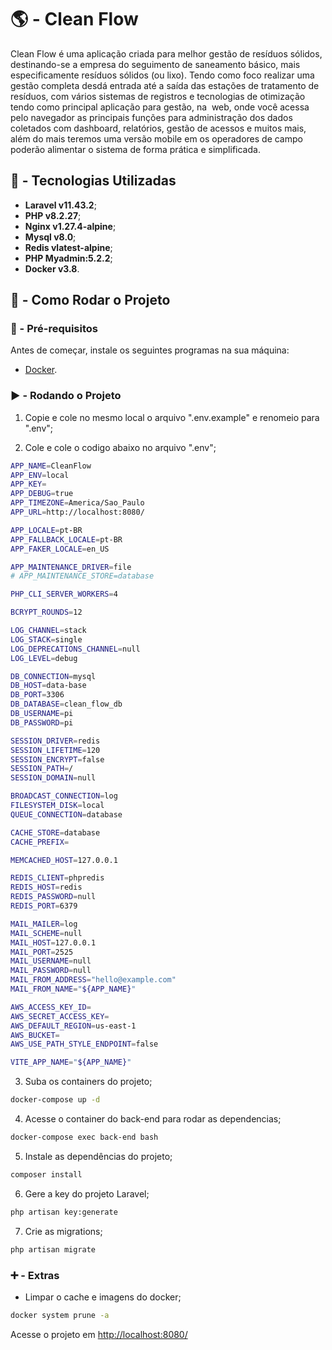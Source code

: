 # 🌎 - Clean Flow

Clean Flow é uma aplicação criada para melhor gestão de resíduos sólidos, destinando-se a empresa do seguimento de saneamento básico, mais especificamente resíduos sólidos (ou lixo). Tendo como foco realizar uma gestão completa desdá entrada até a saída das estações de tratamento de resíduos, com vários sistemas de registros e tecnologias de otimização tendo como principal aplicação para gestão, na  web, onde você acessa pelo navegador as principais funções para administração dos dados coletados com dashboard, relatórios, gestão de acessos e muitos mais, além do mais teremos uma versão mobile em os operadores de campo poderão alimentar o sistema de forma prática e simplificada.

## 📌 - Tecnologias Utilizadas
- **Laravel v11.43.2**;
- **PHP v8.2.27**;
- **Nginx v1.27.4-alpine**;
- **Mysql v8.0**;
- **Redis vlatest-alpine**;
- **PHP Myadmin:5.2.2**;
- **Docker v3.8**.

## 🚀 - Como Rodar o Projeto

### 🔧 - Pré-requisitos
Antes de começar, instale os seguintes programas na sua máquina:
- [Docker](https://www.docker.com/).

### ▶️ - Rodando o Projeto
1. Copie e cole no mesmo local o arquivo ".env.example" e renomeio para ".env";

2. Cole e cole o codigo abaixo no arquivo ".env";
```sh
APP_NAME=CleanFlow
APP_ENV=local
APP_KEY=
APP_DEBUG=true
APP_TIMEZONE=America/Sao_Paulo
APP_URL=http://localhost:8080/

APP_LOCALE=pt-BR
APP_FALLBACK_LOCALE=pt-BR
APP_FAKER_LOCALE=en_US

APP_MAINTENANCE_DRIVER=file
# APP_MAINTENANCE_STORE=database

PHP_CLI_SERVER_WORKERS=4

BCRYPT_ROUNDS=12

LOG_CHANNEL=stack
LOG_STACK=single
LOG_DEPRECATIONS_CHANNEL=null
LOG_LEVEL=debug

DB_CONNECTION=mysql
DB_HOST=data-base
DB_PORT=3306
DB_DATABASE=clean_flow_db
DB_USERNAME=pi
DB_PASSWORD=pi

SESSION_DRIVER=redis
SESSION_LIFETIME=120
SESSION_ENCRYPT=false
SESSION_PATH=/
SESSION_DOMAIN=null

BROADCAST_CONNECTION=log
FILESYSTEM_DISK=local
QUEUE_CONNECTION=database

CACHE_STORE=database
CACHE_PREFIX=

MEMCACHED_HOST=127.0.0.1

REDIS_CLIENT=phpredis
REDIS_HOST=redis
REDIS_PASSWORD=null
REDIS_PORT=6379

MAIL_MAILER=log
MAIL_SCHEME=null
MAIL_HOST=127.0.0.1
MAIL_PORT=2525
MAIL_USERNAME=null
MAIL_PASSWORD=null
MAIL_FROM_ADDRESS="hello@example.com"
MAIL_FROM_NAME="${APP_NAME}"

AWS_ACCESS_KEY_ID=
AWS_SECRET_ACCESS_KEY=
AWS_DEFAULT_REGION=us-east-1
AWS_BUCKET=
AWS_USE_PATH_STYLE_ENDPOINT=false

VITE_APP_NAME="${APP_NAME}"
```

3. Suba os containers do projeto;
```sh
docker-compose up -d
```

4. Acesse o container do back-end para rodar as dependencias;
```sh
docker-compose exec back-end bash
```

5. Instale as dependências do projeto;
```sh
composer install
```

6. Gere a key do projeto Laravel;
```sh
php artisan key:generate
```

7. Crie as migrations;
```sh
php artisan migrate
```

### ➕ - Extras
- Limpar o cache e imagens do docker;
```sh
docker system prune -a
```

Acesse o projeto em [http://localhost:8080/](http://localhost:8080/)
